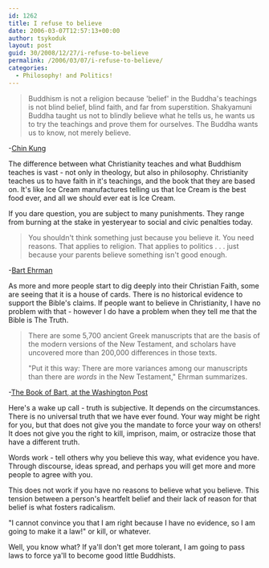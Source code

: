 ```yaml
---
id: 1262
title: I refuse to believe
date: 2006-03-07T12:57:13+00:00
author: tsykoduk
layout: post
guid: 30/2008/12/27/i-refuse-to-believe
permalink: /2006/03/07/i-refuse-to-believe/
categories:
  - Philosophy! and Politics!
---
```

<blockquote>Buddhism is not a religion because 'belief' in the Buddha's teachings is not blind belief, blind faith, and far from superstition. Shakyamuni Buddha taught us not to blindly believe what he tells us, he wants us to try the teachings and prove them for ourselves. The Buddha wants us to know, not merely believe.</blockquote>
-<a href="http://www.brown.edu/students/Buddhism_Society/profiledir/chinkung.html">Chin Kung</a><a href="http://www.brown.edu/students/Buddhism_Society/profiledir/chinkung.html"> </a>

<p>The difference between what Christianity teaches and what Buddhism teaches is vast - not only in theology, but also in philosophy. Christianity teaches us to have faith in it's teachings, and the book that they are based on. It's like Ice Cream manufactures telling us that Ice Cream is the best food ever, and all we should ever eat is Ice Cream.</p>


If you dare question, you are subject to many punishments. They range from burning at the stake in yesteryear to social and civic penalties today.
<blockquote>You shouldn't think something just because you believe it. You need reasons. That applies to religion. That applies to politics . . . just because your parents believe something isn't good enough.</blockquote>
-<a href="http://en.wikipedia.org/wiki/Bart_Ehrman">Bart Ehrman</a>

As more and more people start to dig deeply into their Christian Faith, some are seeing that it is a house of cards. There is no historical evidence to support the Bible's claims. If people want to believe in Christianity, I have no problem with that - however I do have a problem when they tell me that the Bible is The Truth.
<blockquote>There are some 5,700 ancient Greek manuscripts that are the basis of the modern versions of the New Testament, and scholars have uncovered more than 200,000 differences in those texts.

<p>"Put it this way: There are more variances among our manuscripts than there are <em>words</em> in the New Testament," Ehrman summarizes.</blockquote>
-<a href="http://www.washingtonpost.com/wp-dyn/content/article/2006/03/04/AR2006030401369.html?sub=AR">The Book of Bart, at the Washington Post</a></p>


<p>Here's a wake up call - truth is subjective. It depends on the circumstances. There is no universal truth that we have ever found. Your way might be right for you, but that does not give you the mandate to force your way on others! It does not give you the right to kill, imprison, maim, or ostracize those that have a different truth.</p>


<p>Words work - tell others why you believe this way, what evidence you have. Through discourse, ideas spread, and perhaps you will get more and more people to agree with you.</p>


<p>This does not work if you have no reasons to believe what you believe. This tension between a person's heartfelt belief and their lack of reason for that belief is what fosters radicalism.</p>


<p>"I cannot convince you that I am right because I have no evidence, so I am going to make it a law!" or kill, or whatever.</p>


<p>Well, you know what? If ya'll don't get more tolerant, I am going to pass laws to force ya'll to become good little Buddhists.</p>